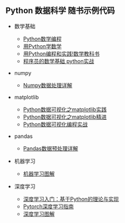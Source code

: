 ## Python 数据科学 随书示例代码

+ 数学基础
    - [Python数学编程](Doing.Math.With.Python)
    - [用Python学数学](Math.Adventures.With.Python)
    - [用Python编程和实践!数学教科书](Python.Math.Textbook)
    - [程序员的数学基础 python实战](Math.Fundamentals.For.Programmers.Using.Python)

+ numpy
    - [Numpy数据处理详解](Numpy.Data.Processing.Detailed.Explanation)

+ matplotlib
    - [Python数据可视化之matplotlib实践](Matplotlib.Practice)
    - [Python数据可视化之matplotlib精进](Matplotlib.Enchance)
    - [Python数据可视化编程实战](Python.Data.Visualization.Cookbook)

+ pandas
    - [Pandas数据预处理详解](Pandas.Data.Preprocessing.Explanation)

+ 机器学习
    - [机器学习图解](Grokking.Machine.Learning)

+ 深度学习
    - [深度学习入门：基于Python的理论与实现](Deep.Learning.From.Scratch)
    - [Pytorch深度学习指南](Pytorch.Step.By.Step)
    - [深度学习图解](Grokking.Deep.Learning)

